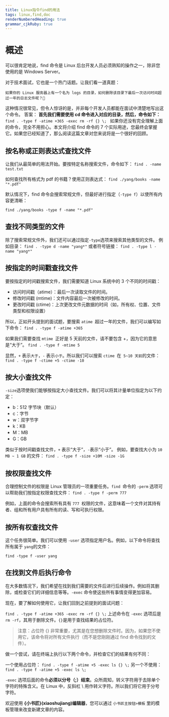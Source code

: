 ```yaml
---
title: Linux指令find的用法
tags: linux,find,doc
renderNumberedHeading: true
grammar_cjkRuby: true
---
```


# 概述

可以很肯定地说，find 命令是 Linux 后台开发人员必须熟知的操作之一，除非您使用的是 Windows Server。

对于技术面试，它也是一个热门话题。让我们看一道真题：
```
如果你的 Linux 服务器上有一个名为 logs 的目录，如何删除该目录下最后一次访问时间超过一年的日志文件呢？🤔
```
这种情况很常见，但令人惊讶的是，并非每个开发人员都能在面试中清楚地写出这个命令。
答案：
**首先我们需要使用 cd 命令进入对应的目录，然后，命令如下：**
`find . -type f -atime +365 -exec rm -rf {} \; `
如果你还没有完全理解上面的命令，完全不用担心。本文将介绍 find 命令的 7 个实际用途，您最终会掌握它。如果您已经知道了，那么阅读这篇文章对您来说将是一个很好的回顾。

## 按名称或正则表达式查找文件

让我们从最简单的用法开始。要按特定名称搜索文件，命令如下：
`find . -name test.txt`

如何查找所有格式为 pdf 的书籍？使用正则表达式：
`find ./yang/books -name "*.pdf"`

默认情况下，find 命令会搜索常规文件，但最好进行指定（`-type f`）以使所有内容更清晰：

`find ./yang/books -type f -name "*.pdf"`

##  查找不同类型的文件
除了搜索常规文件外，我们还可以通过指定` -type `选项来搜索其他类型的文件。
例如目录：
`find . -type d -name "yang*"`
或者符号链接：
`find . -type l -name "yang*"`

## 按指定的时间戳查找文件

要按指定的时间戳搜索文件，我们需要知道 Linux 系统中的 3 个不同的时间戳：

- 访问时间戳（atime）：最后一次读取文件的时间。
- 修改时间戳 (mtime)：文件内容最后一次被修改的时间。
- 更改时间戳 (ctime)：上次更改文件元数据的时间（如，所有权、位置、文件类型和权限设置）

所以，正如开头提到的面试题，要搜索 `atime `超过一年的文件，我们可以编写如下命令：
`find . -type f -atime +365`

如果我们需要查找 `mtime `正好是 5 天前的文件，请不要包含 +，因为它的意思是“大于”。
`find . -type f -mtime 5`

显然，`+` 表示`大于`，`-` 表示`小于`。所以我们可以搜索 `ctime `在` 5~10 天前`的文件：
`find . -type f -ctime +5 -ctime -10`

## 按大小查找文件
`-size`选项使我们能够按指定大小查找文件。我们可以将其计量单位指定为以下约定：

 - b：512 字节块（默认）
 - c：字节
 - w：双字节字
 - k：KB
 - M：MB
 - G：GB

类似于按时间戳查找文件，`+` 表示“大于”，`-`表示“小于”。
例如，要查找大小为 `10 MB ~ 1 GB` 的文件：
`find . -type f -size +10M -size -1G`

##  按权限查找文件
合理控制文件的权限是 Linux 管理员的一项重要任务。`find `命令的 `-perm` 选项可以帮助我们按指定权限查找文件：
`find . -type f -perm 777`

例如，上面的命令会搜索所有具有 `777 `权限的文件，这意味着一个文件对其持有者、组和所有用户具有所有的读、写和可执行权限。

## 按所有权查找文件
这个任务很简单。我们可以使用 `-user` 选项指定用户名。例如，以下命令将查找所有属于 `yang`的文件：

`find -type f -user yang`

## 在找到文件后执行命令
在大多数情况下，我们希望在找到我们需要的文件后进行后续操作。例如将其删除，或检查它们的详细信息等等。`-exec` 命令使这些所有事情变得更加容易。

现在，要了解如何使用它，让我们回到之前提到的面试问题：

`find . -type f -atime +365 -exec rm -rf {} \;`
上述命令在 `-exec` 选项后是 `rm -rf`，其用于删除文件。`{}`是用于查找结果的占位符。

> 注意：占位符 {} 非常重要，尤其是在您想删除文件时。因为，如果您不使用它，该命令将对所有文件执行（而不是您刚刚通过 find 命令找到的文件）。

做一个尝试，请在终端上执行以下两个命令，并检查它们的结果有何不同：

一个使用占位符：
`find . -type f -atime +5 -exec ls {} \;`
另一个不使用：
`find . -type f -atime +5 -exec ls \;`

`-exec` 选项后面的命令**必须以分号（;）结束**。众所周知，转义字符用于去除单个字符的特殊含义。在 Linux 中，反斜杠 \ 用作转义字符。所以我们将它用于分号字符。

欢迎使用 **{小书匠}(xiaoshujiang)编辑器**，您可以通过 `小书匠主按钮>模板` 里的模板管理来改变新建文章的内容。